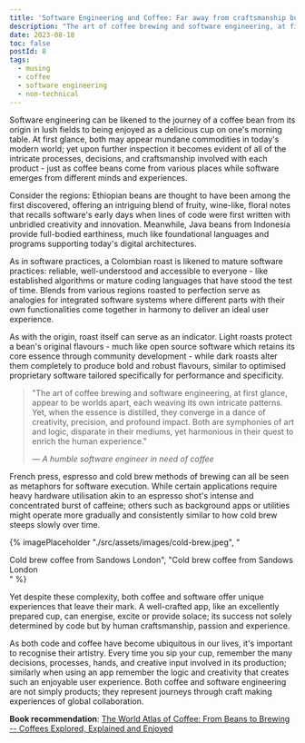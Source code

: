 ```yaml
---
title: 'Software Engineering and Coffee: Far away from craftsmanship but close.'
description: "The art of coffee brewing and software engineering, at first glance, appear to be worlds apart, each weaving its own intricate patterns. Yet, when the essence is distilled, they converge in a dance of creativity, precision, and profound impact."
date: 2023-08-18
toc: false
postId: 8
tags:
  - musing
  - coffee
  - software engineering
  - non-technical
---
```


Software engineering can be likened to the journey of a coffee bean from its origin in lush fields to being enjoyed as a delicious cup on one's morning table. At first glance, both may appear mundane commodities in today's modern world; yet upon further inspection it becomes evident of all of the intricate processes, decisions, and craftsmanship involved with each product - just as coffee beans come from various places while software emerges from different minds and experiences.

Consider the regions: Ethiopian beans are thought to have been among the first discovered, offering an intriguing blend of fruity, wine-like, floral notes that recalls software's early days when lines of code were first written with unbridled creativity and innovation. Meanwhile, Java beans from Indonesia provide full-bodied earthiness, much like foundational languages and programs supporting today's digital architectures.

As in software practices, a Colombian roast is likened to mature software practices: reliable, well-understood and accessible to everyone - like established algorithms or mature coding languages that have stood the test of time. Blends from various regions roasted to perfection serve as analogies for integrated software systems where different parts with their own functionalities come together in harmony to deliver an ideal user experience.

As with the origin, roast itself can serve as an indicator. Light roasts protect a bean's original flavours - much like open source software which retains its core essence through community development - while dark roasts alter them completely to produce bold and robust flavours, similar to optimised proprietary software tailored specifically for performance and specificity.

> "The art of coffee brewing and software engineering, at first glance, appear to be worlds apart, each weaving its own intricate patterns. Yet, when the essence is distilled, they converge in a dance of creativity, precision, and profound impact. Both are symphonies of art and logic, disparate in their mediums, yet harmonious in their quest to enrich the human experience."
> 
> — <cite>A humble software engineer in need of coffee</cite>

French press, espresso and cold brew methods of brewing can all be seen as metaphors for software execution. While certain applications require heavy hardware utilisation akin to an espresso shot's intense and concentrated burst of caffeine; others such as background apps or utilities might operate more gradually and consistently similar to how cold brew steeps slowly over time.

{% imagePlaceholder "./src/assets/images/cold-brew.jpeg", "<figcaption>Cold brew coffee from Sandows London", "Cold brew coffee from Sandows London</figcaption>" %}

Yet despite these complexity, both coffee and software offer unique experiences that leave their mark. A well-crafted app, like an excellently prepared cup, can energise, excite or provide solace; its success not solely determined by code but by human craftsmanship, passion and experience.

As both code and coffee have become ubiquitous in our lives, it's important to recognise their artistry. Every time you sip your cup, remember the many decisions, processes, hands, and creative input involved in its production; similarly when using an app remember the logic and creativity that creates such an enjoyable user experience. Both coffee and software engineering are not simply products; they represent journeys through craft making experiences of global collaboration.

**Book recommendation**: [The World Atlas of Coffee: From Beans to Brewing -- Coffees Explored, Explained and Enjoyed](https://a.co/d/b8dGNIF)